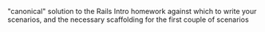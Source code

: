 "canonical" solution to the Rails Intro homework against which to write your scenarios, and the necessary scaffolding for the first couple of scenarios